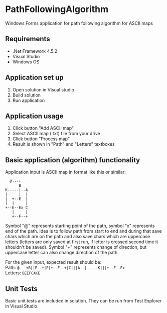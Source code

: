 # PathFollowingAlgorithm
Windows Forms application for path following algorithm for ASCII maps

## Requirements
- .Net Framework 4.5.2
- Visual Studio
- Windows OS

## Application set up
1. Open solution in Visual studio
2. Build solution
3. Run application

## Application usage
1. Click button "Add ASCII map"
2. Select ASCII map (.txt) file from your drive
3. Click button "Process map"
4. Result is shown in "Path" and "Letters" textboxes

## Basic application (algorithm) functionality
Application input is ASCII map in format like this or similar:
```
  @---+
      B
K-----|--A
|     |  |
|  +--E  |
|  |     |
+--E--Ex C
   |     |
   +--F--+
```
Symbol "@" represents starting point of the path, symbol "x" represents end of the path. Idea is to follow path from start to end and during that save chars which are on the path and also save chars which are uppercase letters (letters are only saved at first run, if letter is crossed second time it shouldn't be saved). Symbol "+" represents change of direction, but uppercase letter can also change direction of the path.

For the given input, expected result should be:  
Path: ```@---+B||E--+|E|+--F--+|C|||A--|-----K|||+--E--Ex```  
Letters: ```BEEFCAKE```

## Unit Tests
Basic unit tests are included in solution. They can be run from Test Explorer in Visual Studio.

